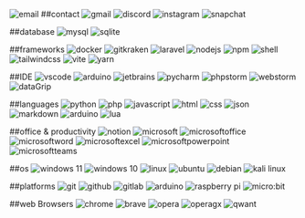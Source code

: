 ![email](email.png)
##contact
![gmail](https://img.shields.io/badge/Gmail-D14836?style=for-the-badge&logo=gmail&logoColor=white) ![discord](https://img.shields.io/badge/Discord-5865F2?style=for-the-badge&logo=discord&logoColor=white) ![instagram](https://img.shields.io/badge/Instagram-E4405F?style=for-the-badge&logo=instagram&logoColor=white) ![snapchat](https://img.shields.io/badge/Snapchat-FFFC00?style=for-the-badge&logo=snapchat&logoColor=white)

##database
![mysql](https://img.shields.io/badge/MySQL-005C84?style=for-the-badge&logo=mysql&logoColor=white) ![sqlite](https://img.shields.io/badge/SQLite-07405E?style=for-the-badge&logo=sqlite&logoColor=white)

##frameworks
![docker](https://img.shields.io/badge/Docker-2CA5E0?style=for-the-badge&logo=docker&logoColor=white) ![gitkraken](https://img.shields.io/badge/GitKraken-179287?style=for-the-badge&logo=GitKraken&logoColor=white) ![laravel](https://img.shields.io/badge/Laravel-FF2D20?style=for-the-badge&logo=laravel&logoColor=white) ![nodejs](https://img.shields.io/badge/Node.js-43853D?style=for-the-badge&logo=node.js&logoColor=white) ![npm](https://img.shields.io/badge/npm-CB3837?style=for-the-badge&logo=npm&logoColor=white) ![shell](https://img.shields.io/badge/Shell_Script-121011?style=for-the-badge&logo=gnu-bash&logoColor=white) ![tailwindcss](https://img.shields.io/badge/Tailwind_CSS-38B2AC?style=for-the-badge&logo=tailwind-css&logoColor=white) ![vite](https://img.shields.io/badge/Vite-646CFF?style=for-the-badge&logo=vite&logoColor=white) ![yarn](https://img.shields.io/badge/Yarn-2C8EBB?style=for-the-badge&logo=yarn&logoColor=white)

##IDE
![vscode](https://img.shields.io/badge/Visual_Studio_Code-007ACC?style=for-the-badge&logo=visual-studio-code&logoColor=white) ![arduino](https://img.shields.io/badge/Arduino_IDE-00979D?style=for-the-badge&logo=arduino&logoColor=white) ![jetbrains](https://img.shields.io/badge/JetBrains-000000?style=for-the-badge&logo=jetbrains&logoColor=white) ![pycharm](https://img.shields.io/badge/PyCharm-000000?style=for-the-badge&logo=pycharm&logoColor=white) ![phpstorm](https://img.shields.io/badge/PhpStorm-000000?style=for-the-badge&logo=phpstorm&logoColor=white) ![webstorm](https://img.shields.io/badge/WebStorm-000000?style=for-the-badge&logo=webstorm&logoColor=white)![dataGrip](https://img.shields.io/badge/DataGrip-000000?style=for-the-badge&logo=dataGrip&logoColor=white)

##languages
![python](https://img.shields.io/badge/Python-3776AB?style=for-the-badge&logo=python&logoColor=white) ![php](https://img.shields.io/badge/PHP-777BB4?style=for-the-badge&logo=php&logoColor=white) ![javascript](https://img.shields.io/badge/JavaScript-F7DF1E?style=for-the-badge&logo=javascript&logoColor=black) ![html](https://img.shields.io/badge/HTML5-E34F26?style=for-the-badge&logo=html5&logoColor=white) ![css](https://img.shields.io/badge/CSS3-1572B6?style=for-the-badge&logo=css3&logoColor=white) ![json](https://img.shields.io/badge/JSON-000000?style=for-the-badge&logo=json&logoColor=white) ![markdown](https://img.shields.io/badge/Markdown-000000?style=for-the-badge&logo=markdown&logoColor=white) ![arduino](https://img.shields.io/badge/Arduino-00979D?style=for-the-badge&logo=arduino&logoColor=white) ![lua](https://img.shields.io/badge/Lua-2C2D72?style=for-the-badge&logo=lua&logoColor=white)

##office & productivity
![notion](https://img.shields.io/badge/Notion-000000?style=for-the-badge&logo=notion&logoColor=white) ![microsoft](https://img.shields.io/badge/Microsoft-666666?style=for-the-badge&logo=microsoft&logoColor=white) ![microsoftoffice](https://img.shields.io/badge/Microsoft_Office-D83B01?style=for-the-badge&logo=microsoft-office&logoColor=white) ![microsoftword](https://img.shields.io/badge/Microsoft_Word-2B579A?style=for-the-badge&logo=microsoft-word&logoColor=white) ![microsoftexcel](https://img.shields.io/badge/Microsoft_Excel-217346?style=for-the-badge&logo=microsoft-excel&logoColor=white) ![microsoftpowerpoint](https://img.shields.io/badge/Microsoft_PowerPoint-B7472A?style=for-the-badge&logo=microsoft-powerpoint&logoColor=white) ![microsoftteams](https://img.shields.io/badge/Microsoft_Teams-6264A7?style=for-the-badge&logo=microsoft-teams&logoColor=white)

##os
![windows 11](https://img.shields.io/badge/Windows_11-0078D6?style=for-the-badge&logo=windows&logoColor=white) ![windows 10](https://img.shields.io/badge/Windows_10-0078D6?style=for-the-badge&logo=windows&logoColor=white) ![linux](https://img.shields.io/badge/Linux-FCC624?style=for-the-badge&logo=linux&logoColor=black) ![ubuntu](https://img.shields.io/badge/Ubuntu-E95420?style=for-the-badge&logo=ubuntu&logoColor=white) ![debian](https://img.shields.io/badge/Debian-A81D33?style=for-the-badge&logo=debian&logoColor=white) ![kali linux](https://img.shields.io/badge/Kali_Linux-557C94?style=for-the-badge&logo=kali-linux&logoColor=white)

##platforms
![git](https://img.shields.io/badge/Git-F05032?style=for-the-badge&logo=git&logoColor=white) ![github](https://img.shields.io/badge/GitHub-100000?style=for-the-badge&logo=github&logoColor=white) ![gitlab](https://img.shields.io/badge/GitLab-FCA121?style=for-the-badge&logo=gitlab&logoColor=white) ![arduino](https://img.shields.io/badge/Arduino-00979D?style=for-the-badge&logo=arduino&logoColor=white) ![raspberry pi](https://img.shields.io/badge/Raspberry_Pi-A22846?style=for-the-badge&logo=raspberry-pi&logoColor=white) ![micro:bit](https://img.shields.io/badge/Micro:bit-0085CA?style=for-the-badge&logo=micro:bit&logoColor=white)

##web Browsers
![chrome](https://img.shields.io/badge/Google_Chrome-4285F4?style=for-the-badge&logo=google-chrome&logoColor=white) ![brave](https://img.shields.io/badge/Brave-FF6D00?style=for-the-badge&logo=brave&logoColor=white) ![opera](https://img.shields.io/badge/Opera-FF1B2D?style=for-the-badge&logo=opera&logoColor=white) ![operagx](https://img.shields.io/badge/Opera_GX-FF1B2D?style=for-the-badge&logo=opera-gx&logoColor=white) ![qwant](https://img.shields.io/badge/Qwant-FF6600?style=for-the-badge&logo=qwant&logoColor=white)


